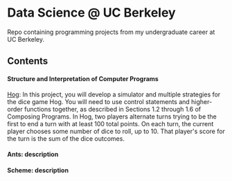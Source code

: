 # Data Science @ UC Berkeley 
Repo containing programming projects from my undergraduate career at UC Berkeley. 

## Contents

#### Structure and Interpretation of Computer Programs
[Hog](https://github.com/sairachawla/data-science-berkeley/tree/main/hog):  In this project, you will develop a simulator and multiple strategies for the dice game Hog. You will need to use control statements and higher-order functions together, as described in Sections 1.2 through 1.6 of Composing Programs. In Hog, two players alternate turns trying to be the first to end a turn with at least 100 total points. On each turn, the current player chooses some number of dice to roll, up to 10. That player's score for the turn is the sum of the dice outcomes.

#### Ants: description
#### Scheme: description
